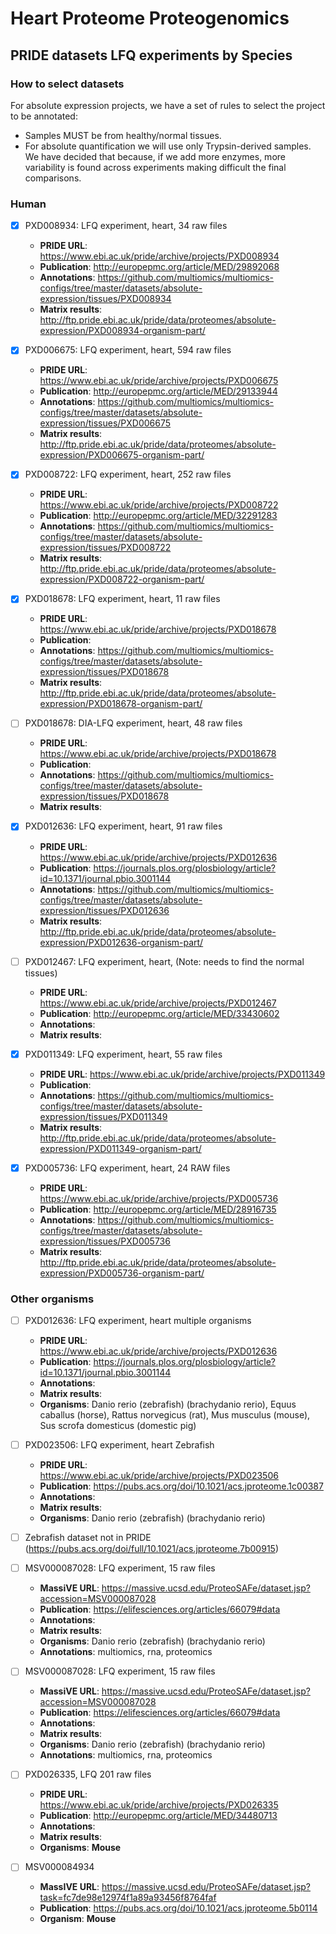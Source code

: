 # Heart Proteome Proteogenomics

## PRIDE datasets LFQ experiments by Species

### How to select datasets

For absolute expression projects, we have a set of rules to select the project to be annotated:

- Samples MUST be from healthy/normal tissues.
- For absolute quantification we will use only Trypsin-derived samples. We have decided that because, if we add more enzymes, more variability is found across experiments making difficult the final comparisons.

### Human

- [x] PXD008934: LFQ experiment, heart, 34 raw files
  - **PRIDE URL**: https://www.ebi.ac.uk/pride/archive/projects/PXD008934
  - **Publication**: http://europepmc.org/article/MED/29892068
  - **Annotations**: https://github.com/multiomics/multiomics-configs/tree/master/datasets/absolute-expression/tissues/PXD008934
  - **Matrix results**: http://ftp.pride.ebi.ac.uk/pride/data/proteomes/absolute-expression/PXD008934-organism-part/

- [x] PXD006675: LFQ experiment, heart, 594 raw files
  - **PRIDE URL**: https://www.ebi.ac.uk/pride/archive/projects/PXD006675
  - **Publication**: http://europepmc.org/article/MED/29133944
  - **Annotations**: https://github.com/multiomics/multiomics-configs/tree/master/datasets/absolute-expression/tissues/PXD006675
  - **Matrix results**: http://ftp.pride.ebi.ac.uk/pride/data/proteomes/absolute-expression/PXD006675-organism-part/

- [x] PXD008722: LFQ experiment, heart, 252 raw files
  - **PRIDE URL**: https://www.ebi.ac.uk/pride/archive/projects/PXD008722
  - **Publication**: http://europepmc.org/article/MED/32291283
  - **Annotations**: https://github.com/multiomics/multiomics-configs/tree/master/datasets/absolute-expression/tissues/PXD008722
  - **Matrix results**: http://ftp.pride.ebi.ac.uk/pride/data/proteomes/absolute-expression/PXD008722-organism-part/

- [x] PXD018678: LFQ experiment, heart, 11 raw files
  - **PRIDE URL**: https://www.ebi.ac.uk/pride/archive/projects/PXD018678
  - **Publication**:
  - **Annotations**: https://github.com/multiomics/multiomics-configs/tree/master/datasets/absolute-expression/tissues/PXD018678
  - **Matrix results**: http://ftp.pride.ebi.ac.uk/pride/data/proteomes/absolute-expression/PXD018678-organism-part/

- [ ] PXD018678: DIA-LFQ experiment, heart, 48 raw files
  - **PRIDE URL**: https://www.ebi.ac.uk/pride/archive/projects/PXD018678
  - **Publication**:
  - **Annotations**: https://github.com/multiomics/multiomics-configs/tree/master/datasets/absolute-expression/tissues/PXD018678
  - **Matrix results**:

- [x] PXD012636: LFQ experiment, heart, 91 raw files
  - **PRIDE URL**: https://www.ebi.ac.uk/pride/archive/projects/PXD012636
  - **Publication**: https://journals.plos.org/plosbiology/article?id=10.1371/journal.pbio.3001144
  - **Annotations**: https://github.com/multiomics/multiomics-configs/tree/master/datasets/absolute-expression/tissues/PXD012636
  - **Matrix results**: http://ftp.pride.ebi.ac.uk/pride/data/proteomes/absolute-expression/PXD012636-organism-part/

- [ ] PXD012467: LFQ experiment, heart, (Note: needs to find the normal tissues)
  - **PRIDE URL**: https://www.ebi.ac.uk/pride/archive/projects/PXD012467
  - **Publication**: http://europepmc.org/article/MED/33430602
  - **Annotations**:
  - **Matrix results**:

- [x] PXD011349: LFQ experiment, heart, 55 raw files
  - **PRIDE URL**: https://www.ebi.ac.uk/pride/archive/projects/PXD011349
  - **Publication**:
  - **Annotations**: https://github.com/multiomics/multiomics-configs/tree/master/datasets/absolute-expression/tissues/PXD011349
  - **Matrix results**: http://ftp.pride.ebi.ac.uk/pride/data/proteomes/absolute-expression/PXD011349-organism-part/

- [x] PXD005736: LFQ experiment, heart, 24 RAW files
  - **PRIDE URL**: https://www.ebi.ac.uk/pride/archive/projects/PXD005736
  - **Publication**: http://europepmc.org/article/MED/28916735
  - **Annotations**: https://github.com/multiomics/multiomics-configs/tree/master/datasets/absolute-expression/tissues/PXD005736
  - **Matrix results**: http://ftp.pride.ebi.ac.uk/pride/data/proteomes/absolute-expression/PXD005736-organism-part/

### Other organisms

- [ ] PXD012636: LFQ experiment, heart multiple organisms
  - **PRIDE URL**: https://www.ebi.ac.uk/pride/archive/projects/PXD012636
  - **Publication**: https://journals.plos.org/plosbiology/article?id=10.1371/journal.pbio.3001144
  - **Annotations**:
  - **Matrix results**:
  - **Organisms**: Danio rerio (zebrafish) (brachydanio rerio), Equus caballus (horse), Rattus norvegicus (rat), Mus musculus (mouse), Sus scrofa domesticus (domestic pig)

- [ ] PXD023506: LFQ experiment, heart Zebrafish
  - **PRIDE URL**: https://www.ebi.ac.uk/pride/archive/projects/PXD023506
  - **Publication**: https://pubs.acs.org/doi/10.1021/acs.jproteome.1c00387
  - **Annotations**:
  - **Matrix results**:
  - **Organisms**: Danio rerio (zebrafish) (brachydanio rerio)

- [ ] Zebrafish dataset not in PRIDE (https://pubs.acs.org/doi/full/10.1021/acs.jproteome.7b00915)

- [ ] MSV000087028: LFQ experiment, 15 raw files
  - **MassiVE URL**: https://massive.ucsd.edu/ProteoSAFe/dataset.jsp?accession=MSV000087028
  - **Publication**: https://elifesciences.org/articles/66079#data
  - **Annotations**:
  - **Matrix results**:
  - **Organisms**: Danio rerio (zebrafish) (brachydanio rerio)
  - **Annotations**: multiomics, rna, proteomics

- [ ] MSV000087028: LFQ experiment, 15 raw files
  - **MassiVE URL**: https://massive.ucsd.edu/ProteoSAFe/dataset.jsp?accession=MSV000087028
  - **Publication**: https://elifesciences.org/articles/66079#data
  - **Annotations**:
  - **Matrix results**:
  - **Organisms**: Danio rerio (zebrafish) (brachydanio rerio)
  - **Annotations**: multiomics, rna, proteomics

- [ ] PXD026335, LFQ 201 raw files
  - **PRIDE URL**: https://www.ebi.ac.uk/pride/archive/projects/PXD026335
  - **Publication**: http://europepmc.org/article/MED/34480713
  - **Annotations**:
  - **Matrix results**:
  - **Organisms**: **Mouse**

- [ ] MSV000084934
  - **MassIVE URL**: https://massive.ucsd.edu/ProteoSAFe/dataset.jsp?task=fc7de98e12974f1a89a93456f8764faf
  - **Publication**: https://pubs.acs.org/doi/10.1021/acs.jproteome.5b0114
  - **Organism**: **Mouse**

